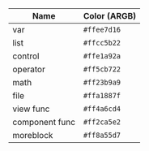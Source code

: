 | Name            | Color (ARGB) |
| --------------- | ------------ |
| var             | `#ffee7d16`  |
| list            | `#ffcc5b22`  |
| control         | `#ffe1a92a`  |
| operator        | `#ff5cb722`  |
| math            | `#ff23b9a9`  |
| file            | `#ffa1887f`  |
| view func       | `#ff4a6cd4`  |
| component func  | `#ff2ca5e2`  |
| moreblock       | `#ff8a55d7`  | 
